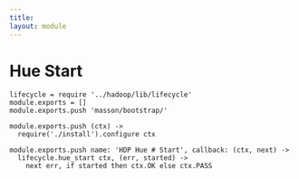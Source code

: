 ```yaml
---
title: 
layout: module
---
```


# Hue Start

    lifecycle = require '../hadoop/lib/lifecycle'
    module.exports = []
    module.exports.push 'masson/bootstrap/'

    module.exports.push (ctx) ->
      require('./install').configure ctx

    module.exports.push name: 'HDP Hue # Start', callback: (ctx, next) ->
      lifecycle.hue_start ctx, (err, started) ->
        next err, if started then ctx.OK else ctx.PASS


